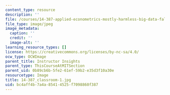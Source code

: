 ```yaml
---
content_type: resource
description: ''
file: /courses/14-387-applied-econometrics-mostly-harmless-big-data-fall-2014/bc4aff4b7a4a85414525f7098860f387_14-387_classroom-1.jpg
file_type: image/jpeg
image_metadata:
  caption: ''
  credit: ''
  image-alt: ''
learning_resource_types: []
license: https://creativecommons.org/licenses/by-nc-sa/4.0/
ocw_type: OCWImage
parent_title: Instructor Insights
parent_type: ThisCourseAtMITSection
parent_uid: 0b89cb6b-5fe2-61ef-59b2-e35d3f10a30e
resourcetype: Image
title: 14-387_classroom-1.jpg
uid: bc4aff4b-7a4a-8541-4525-f7098860f387
---
```


